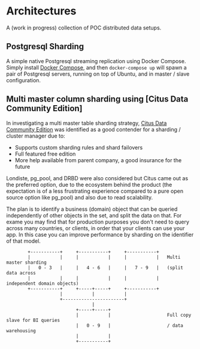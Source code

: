 # Architectures

A (work in progress) collection of POC distributed data setups.

## Postgresql Sharding

A simple native Postgresql streaming replication using Docker Compose. Simply install [Docker Compose](https://docs.docker.com/compose/), and then `docker-compose up` will spawn a pair of Postgresql servers, running on top of Ubuntu, and in master / slave configuration.

## Multi master column sharding using [Citus Data Community Edition]

In investigating a multi master table sharding strategy, [Citus Data Community Edition](https://www.citusdata.com/product) was identified as a good contender for a sharding / cluster manager due to:

* Supports custom sharding rules and shard failovers
* Full featured free edition
* More help available from parent company, a good insurance for the future

Londiste, pg\_pool, and DRBD were also considered but Citus came out as the preferred option, due to the ecosystem behind the product (the expectation is of a less frustrating experience compared to a pure open source option like pg\_pool) and also due to read scalability.

The plan is to identify a business (domain) object that can be queried independently of other objects in the set, and split the data on that. For exame you may find that for production purposes you don't need to query across many countries, or clients, in order that your clients can use your app. In this case you can improve performance by sharding on the identifier of that model.

            +-----------+     +-----------+     +-----------+
            |           |     |           |     |           |   Multi master sharding
            |   0 - 3   |     |   4 - 6   |     |   7 - 9   |   (split data across
            |           |     |           |     |           |   independent domain objects)
            +-----------+     +-----+-----+     +-----------+
                        |           |           |
                        +-----------------------+
                                    |
                              +-----+-----+
                              |           |                     Full copy slave for BI queries
                              |   0 - 9   |                     / data warehousing
                              |           |
                              +-----------+
